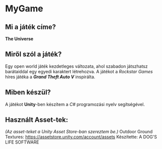 # MyGame

Mi a játék címe?
----------------

__The Universe__

Miről szól a játék?
-------------------

Egy open world játék kezdetleges változata, ahol szabadon játszhatsz barátaiddal egy egyedi karaktert létrehozva. A játékot a _Rockstar Games_ híres játéka a ___Grand Theft Auto V___ inspirálta.

Miben készül?
-------------

A játékot __Unity__-ben készítem a _C#_ programozási nyelv segítségével.

Használt Asset-tek:
-------------------

_(Az asset-teket a Unity Asset Store-ban szereztem be.)_
Outdoor Ground Textures: https://assetstore.unity.com/account/assets
Készítette: A DOG'S LIFE SOFTWARE
